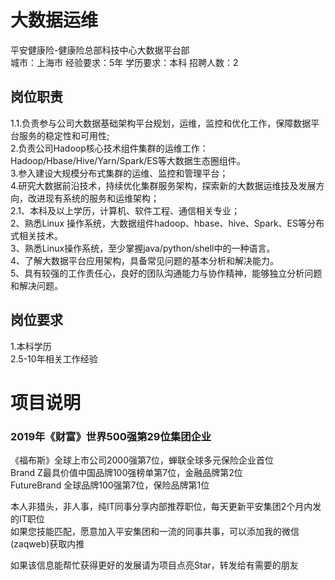 # 大数据运维
平安健康险-健康险总部科技中心大数据平台部  
城市：上海市 经验要求：5年 学历要求：本科  招聘人数：2

## 岗位职责
1.1.负责参与公司大数据基础架构平台规划，运维，监控和优化工作，保障数据平台服务的稳定性和可用性;   
2.负责公司Hadoop核心技术组件集群的运维工作：Hadoop/Hbase/Hive/Yarn/Spark/ES等大数据生态圈组件。   
3.参入建设大规模分布式集群的运维、监控和管理平台；   
4.研究大数据前沿技术，持续优化集群服务架构，探索新的大数据运维技及发展方向，改进现有系统的服务和运维架构；   
2.1、本科及以上学历，计算机、软件工程、通信相关专业；   
2、熟悉Linux 操作系统，大数据组件hadoop、hbase、hive、Spark、ES等分布式相关技术。   
3、熟悉Linux操作系统，至少掌握java/python/shell中的一种语言。   
4、了解大数据平台应用架构，具备常见问题的基本分析和解决能力。   
5、具有较强的工作责任心，良好的团队沟通能力与协作精神，能够独立分析问题和解决问题。

## 岗位要求
1.本科学历   
2.5-10年相关工作经验

# 项目说明

### 2019年《财富》世界500强第29位集团企业
《福布斯》全球上市公司2000强第7位，蝉联全球多元保险企业首位  
Brand Z最具价值中国品牌100强榜单第7位，金融品牌第2位  
FutureBrand 全球品牌100强第7位，保险品牌第1位

本人非猎头，非人事，纯IT同事分享内部推荐职位，每天更新平安集团2个月内发的IT职位  
如果您技能匹配，愿意加入平安集团和一流的同事共事，可以添加我的微信(zaqweb)获取内推 

如果该信息能帮忙获得更好的发展请为项目点亮Star，转发给有需要的朋友




